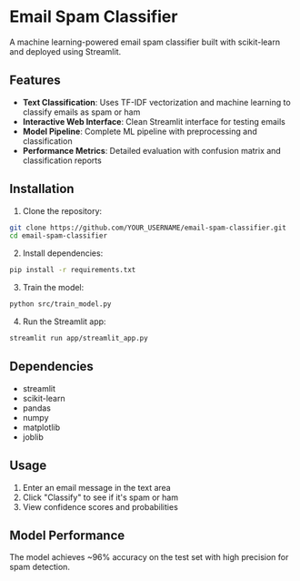 # Email Spam Classifier

A machine learning-powered email spam classifier built with scikit-learn and deployed using Streamlit.

## Features

- **Text Classification**: Uses TF-IDF vectorization and machine learning to classify emails as spam or ham
- **Interactive Web Interface**: Clean Streamlit interface for testing emails
- **Model Pipeline**: Complete ML pipeline with preprocessing and classification
- **Performance Metrics**: Detailed evaluation with confusion matrix and classification reports

## Installation

1. Clone the repository:
```bash
git clone https://github.com/YOUR_USERNAME/email-spam-classifier.git
cd email-spam-classifier
```

2. Install dependencies:
```bash
pip install -r requirements.txt
```

3. Train the model:
```bash
python src/train_model.py
```

4. Run the Streamlit app:
```bash
streamlit run app/streamlit_app.py
```

## Dependencies

- streamlit
- scikit-learn
- pandas
- numpy
- matplotlib
- joblib

## Usage

1. Enter an email message in the text area
2. Click "Classify" to see if it's spam or ham
3. View confidence scores and probabilities

## Model Performance

The model achieves ~96% accuracy on the test set with high precision for spam detection.
